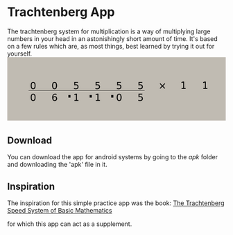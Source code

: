 # Trachtenberg App
The trachtenberg system for multiplication is a way of multiplying large numbers in your head in an astonishingly short amount of time. It's based on a few rules which are, as most things, best learned by trying it out for yourself.
![Trachtenberg mult by 11](/carry_im.png)

## Download
You can download the app for android systems by going to the *apk* folder and downloading the 'apk' file in it.

## Inspiration
The inspiration for this simple practice app was the book: [The Trachtenberg Speed System of Basic Mathematics](https://amzn.to/3O10Pp7)

for which this app can act as a supplement.

